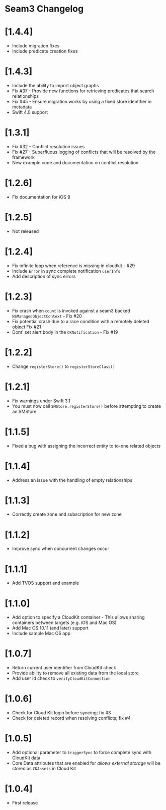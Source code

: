 Seam3 Changelog
===============

# [1.4.4]
 - Include migration fixes
 - Include predicate creation fixes

# [1.4.3]
 - Include the ability to import object graphs
 - Fix #37 - Provide new functions for retrieving predicates that search relationships
 - Fix #45 - Ensure migration works by using a fixed store identifier in metadata
 - Swift 4.0 support

# [1.3.1]
 - Fix #32 - Conflict resolution issues
 - Fix #27 - Superfluous logging of conflicts that will be resolved by the framework
 - New example code and documentation on conflict resolution

# [1.2.6]
 - Fix documentation for iOS 9

# [1.2.5]
 - Not released

# [1.2.4]
 - Fix infinite loop when reference is missing in cloudkit - #29
 - Include `Error` in sync complete notification `userInfo`
 - Add description of sync errors

# [1.2.3]
 - Fix crash when `count` is invoked against a seam3 backed `NSManagedObjectContext` - Fix #20
 - Fix potential crash due to a race condition with a remotely deleted object Fix #21
 - Dont' set alert body in the `CKNotification` - Fix #19
# [1.2.2]
 - Change `registerStore()` to `registerStoreClass()`

# [1.2.1]
 - Fix warnings under Swift 3.1
 - You must now call `SMStore.registerStore()` before attempting to create an SMStore

# [1.1.5]
 - Fixed a bug with assigning the incorrect entity to to-one related objects

# [1.1.4]
 - Address an issue with the handling of empty relationships 

# [1.1.3]
 - Correctly create zone and subscription for new zone

# [1.1.2]
 - Improve sync when concurrent changes occur

# [1.1.1]
 - Add TVOS support and example

# [1.1.0]
 - Add option to specify a CloudKit container - This allows sharing containers between targets (e.g. iOS and Mac OS)
 - Add Mac OS 10.11 (and later) support
 - Include sample Mac OS app

# [1.0.7]
 - Return current user identifier from CloudKit check
 - Provide ability to remove all existing data from the local store
 - Add user id check to `verifyCloudKitConnection`

# [1.0.6]
 - Check for Cloud Kit login before syncing; fix #3
 - Check for deleted record when resolving conflicts; fix #4

# [1.0.5]

 - Add optional parameter to `triggerSync` to force complete sync with CloudKit data
 - Core Data attributes that are enabled for *allows external storage* will be stored as `CKAssets` in Cloud Kit

# [1.0.4]

 - First release


